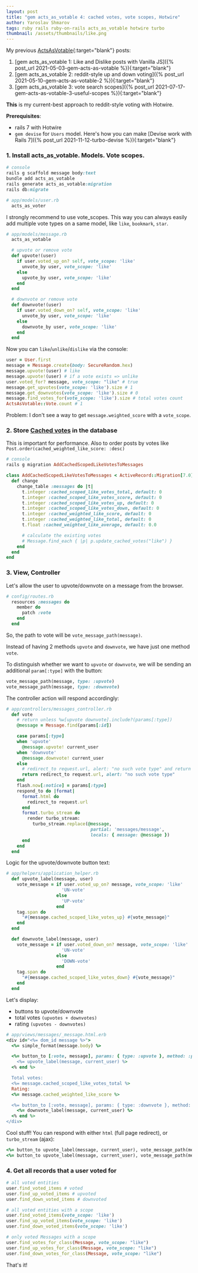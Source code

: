 ```yaml
---
layout: post
title: "gem acts_as_votable 4: cached votes, vote scopes, Hotwire"
author: Yaroslav Shmarov
tags: ruby rails ruby-on-rails acts_as_votable hotwire turbo
thumbnail: /assets/thumbnails/like.png
---
```


My previous [ActsAsVotable](https://github.com/ryanto/acts_as_votable){:target="blank"} posts:
1. [gem acts_as_votable 1: Like and Dislike posts with Vanilla JS]({% post_url 2021-05-03-gem-acts-as-votable %}){:target="blank"}
2. [gem acts_as_votable 2: reddit-style up and down voting]({% post_url 2021-05-10-gem-acts-as-votable-2 %}){:target="blank"}
3. [gem acts_as_votable 3: vote search scopes]({% post_url 2021-07-17-gem-acts-as-votable-3-useful-scopes %}){:target="blank"}

**This** is my current-best approach to reddit-style voting with Hotwire.

**Prerequisites**:
* rails 7 with Hotwire
* `gem devise` for `Users` model. Here's how you can make [Devise work with Rails 7]({% post_url 2021-11-12-turbo-devise %}){:target="blank"}

### 1. Install acts_as_votable. Models. Vote scopes.

```ruby
# console
rails g scaffold message body:text
bundle add acts_as_votable
rails generate acts_as_votable:migration
rails db:migrate
```

```ruby
# app/models/user.rb
  acts_as_voter
```

I strongly recommend to use vote_scopes. This way you can always easily add multiple vote types on a same model, like `like`, `bookmark`, `star`.

```ruby
# app/models/message.rb
  acts_as_votable

  # upvote or remove vote
  def upvote!(user)
    if user.voted_up_on? self, vote_scope: 'like'
      unvote_by user, vote_scope: 'like'
    else
      upvote_by user, vote_scope: 'like'
    end
  end

  # downvote or remove vote
  def downvote!(user)
    if user.voted_down_on? self, vote_scope: 'like'
      unvote_by user, vote_scope: 'like'
    else
      downvote_by user, vote_scope: 'like'
    end
  end
```

Now you can `like`/`unlike`/`dislike` via the console:

```ruby
user = User.first
message = Message.create(body: SecureRandom.hex)
message.upvote!(user) # like
message.upvote!(user) # if a vote exists => unlike
user.voted_for? message, vote_scope: "like" # true
message.get_upvotes(vote_scope: 'like').size # 1
message.get_downvotes(vote_scope: 'like').size # 0
message.find_votes_for(vote_scope: 'like').size # total votes count
ActsAsVotable::Vote.count # 1
```

Problem: I don't see a way to get `message.weighted_score` with a `vote_scope`.

### 2. Store [Cached votes](https://github.com/ryanto/acts_as_votable#caching) in the database

This is important for performance. Also to order posts by votes like `Post.order(cached_weighted_like_score: :desc)`

```ruby
# console
rails g migration AddCachedScopedLikeVotesToMessages
```
```ruby
class AddCachedScopedLikeVotesToMessages < ActiveRecord::Migration[7.0]
  def change
    change_table :messages do |t|
      t.integer :cached_scoped_like_votes_total, default: 0
      t.integer :cached_scoped_like_votes_score, default: 0
      t.integer :cached_scoped_like_votes_up, default: 0
      t.integer :cached_scoped_like_votes_down, default: 0
      t.integer :cached_weighted_like_score, default: 0
      t.integer :cached_weighted_like_total, default: 0
      t.float :cached_weighted_like_average, default: 0.0

      # calculate the existing votes
      # Message.find_each { |p| p.update_cached_votes("like") }
    end
  end
end
```

### 3. View, Controller

Let's allow the user to upvote/downvote on a message from the browser.

```ruby
# config/routes.rb
  resources :messages do
    member do
      patch :vote
    end
  end
```

So, the path to vote will be `vote_message_path(message)`.

Instead of having 2 methods `upvote` and `downvote`, we have just one method `vote`.

To distinguish whether we want to `upvote` or `downvote`, we will be sending an additional `param[:type]` with the button:

```ruby
vote_message_path(message, type: :upvote)
vote_message_path(message, type: :downvote)
```

The controller action will respond accordingly:

```ruby
# app/controllers/messages_controller.rb
  def vote
    # return unless %w[upvote downvote].include?(params[:type])
    @message = Message.find(params[:id])

    case params[:type]
    when 'upvote'
      @message.upvote! current_user
    when 'downvote'
      @message.downvote! current_user
    else
      # redirect_to request.url, alert: "no such vote type" and return
      return redirect_to request.url, alert: "no such vote type"
    end
    flash.now[:notice] = params[:type]
    respond_to do |format|
      format.html do
        redirect_to request.url
      end
      format.turbo_stream do
        render turbo_stream:
          turbo_stream.replace(@message,
                                partial: 'messages/message',
                                locals: { message: @message })
      end
    end
  end
```

Logic for the upvote/downvote button text:

```ruby
# app/helpers/application_helper.rb
  def upvote_label(message, user)
    vote_message = if user.voted_up_on? message, vote_scope: 'like'
                     'UN-vote'
                   else
                     'UP-vote'
                   end
    tag.span do
      "#{message.cached_scoped_like_votes_up} #{vote_message}"
    end
  end

  def downvote_label(message, user)
    vote_message = if user.voted_down_on? message, vote_scope: 'like'
                     'UN-vote'
                   else
                     'DOWN-vote'
                   end
    tag.span do
      "#{message.cached_scoped_like_votes_down} #{vote_message}"
    end
  end
```

Let's display:
* buttons to upvote/downvote
* total votes `(upvotes + downvotes)`
* rating `(upvotes - downvotes)`

```ruby
# app/views/messages/_message.html.erb
<div id="<%= dom_id message %>">
  <%= simple_format(message.body) %>

  <%= button_to [:vote, message], params: { type: :upvote }, method: :patch do %>
    <%= upvote_label(message, current_user) %>
  <% end %>

  Total votes:
  <%= message.cached_scoped_like_votes_total %>
  Rating:
  <%= message.cached_weighted_like_score %>

  <%= button_to [:vote, message], params: { type: :downvote }, method: :patch do %>
    <%= downvote_label(message, current_user) %>
  <% end %>
</div>
```

Cool stuff! You can respond with either `html` (full page redirect), or `turbo_stream` (ajax):

```ruby
<%= button_to upvote_label(message, current_user), vote_message_path(message, type: :upvote, format: :html), method: :patch %>
<%= button_to upvote_label(message, current_user), vote_message_path(message, type: :upvote, format: :turbo_stream), method: :patch %>
```

### 4. Get all records that a user voted for

```ruby
# all voted entities
user.find_voted_items # voted
user.find_up_voted_items # upvoted
user.find_down_voted_items # downvoted

# all voted entities with a scope
user.find_voted_items(vote_scope: 'like')
user.find_up_voted_items(vote_scope: 'like')
user.find_down_voted_items(vote_scope: 'like')

# only voted Messages with a scope
user.find_votes_for_class(Message, vote_scope: "like")
user.find_up_votes_for_class(Message, vote_scope: "like")
user.find_down_votes_for_class(Message, vote_scope: "like")
```

That's it!
